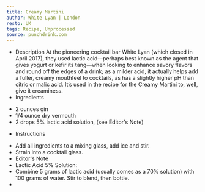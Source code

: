 ```yaml
---
title: Creamy Martini
author: White Lyan | London
resto: UK
tags: Recipe, Unprocessed
source: punchdrink.com
---
```

- Description
At the pioneering cocktail bar White Lyan (which closed in April 2017), they used lactic acid—perhaps best known as the agent that gives yogurt or kefir its tang—when looking to enhance savory flavors and round off the edges of a drink; as a milder acid, it actually helps add a fuller, creamy mouthfeel to cocktails, as has a slightly higher pH than citric or malic acid. It’s used in the recipe for the Creamy Martini to, well, give it creaminess.
- Ingredients
* 2 ounces gin
* 1/4 ounce dry vermouth
* 2 drops 5% lactic acid solution, (see Editor's Note)
- Instructions
* Add all ingredients to a mixing glass, add ice and stir.
* Strain into a cocktail glass.
* Editor's Note
* Lactic Acid 5% Solution:
* Combine 5 grams of lactic acid (usually comes as a 70% solution) with 100 grams of water. Stir to blend, then bottle.
* 

